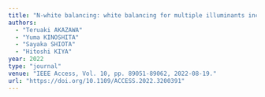 ```yaml
---
title: "N-white balancing: white balancing for multiple illuminants including non-uniform illumination"
authors:
  - "Teruaki AKAZAWA"
  - "Yuma KINOSHITA"
  - "Sayaka SHIOTA"
  - "Hitoshi KIYA"
year: 2022
type: "journal"
venue: "IEEE Access, Vol. 10, pp. 89051-89062, 2022-08-19."
url: "https://doi.org/10.1109/ACCESS.2022.3200391"
---
```

